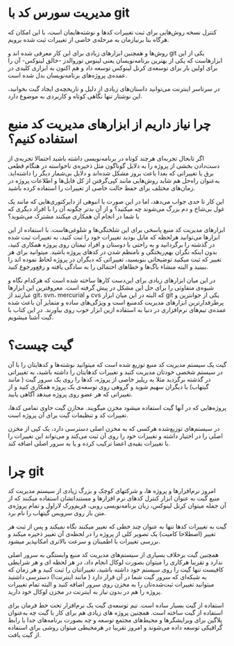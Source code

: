 مدیریت سورس کد با git
====

کنترل نسخه روش‌هایی برای ثبت تغییرات کدها و نوشته‌هایمان است، با این امکان که هرگاه بنا برنیازمان به مرحله‌ی خاصی از تغییرات ثبت شده برویم.

روش‌ها و همچنین ابزارهای زیادی برای این کار معرفی شده اند و git  یکی از این ابزارهاست که یکی از بهترین برنامه‌نویسان یعنی لینوس توروالدز -خالق لینوکس- آن را برای اولین بار برای توسعه‌ی کرنل لینوکس توسعه داد و هم اکنون به ابزاری کلیدی در عمده‌ی پروژه‌های برنامه‌نویسان بدل شده است.

در سرتاسر اینترنت می‌توانید داستان‌های زیادی از دلیل و تاریخچه‌ی ایجاد گیت بخوانید، این نوشتار تنها نگاهی کوتاه و کاربردی به موضوع دارد.

چرا نیاز داریم از ابزارهای مدیریت کد منبع استفاده کنیم؟
====

اگر تابحال تجربه‌ای هرچند کوتاه در برنامه‌نویسی داشته باشید احتمالا تجربه‌ی از دست‌دادن بخشی از  پروژه را به دلایل گوناگون مثل ذخیره‌ی ناخواسته در هنگام قطعی برق یا تغییراتی که بعدا باعث بروز مشکل شده‌اند و دلایل بی‌شمار دیگر را داشته‌اید. به‌عنوان راه‌حل هم شاید روش‌هایی مانند کپی‌گرفتن از کل فایل‌ها و اطلاعات پروژه در زمان‌های مختلف برای حفظ حالت خاصی از تغییرات را استفاده کرده باشید.

این کار تا حدی جواب می‌دهد، اما در این صورت با انبوهی از دایرکتوری‌هایی که مانند یک غول بی‌شاخ و دم بزرگ می‌شوند چه میکنید؟ و از آن بدتر چگونه آن را با افراد دیگری که با شما در انجام آن همکاری میکنند مشترک می‌شوید؟

ابزارهای مدیریت کد منبع پاسخی برای این شلختگی‌ها و شلوغی‌هاست. با استفاده از این ابزارها می‌توانید هرلحظه که مایل بودید تغییرات خود را ثبت کنید، به تغییرات ثبت شده در گذشته را برگردانید و به راحتی با دوستان و افراد تیمتان روی پروژه همکاری کنید، بدون اینکه نگران بهم‌ریختگی و نامنظم شدن در کدهای پروژه باشید. میتوانید برای هر تغییر که ثبت میکنید توضیحاتی بنویسید، تغییراتی که دیگران در پروژه لحاظ نموده اند را ببینید و البته منشاء باگ‌ها و خطاهای احتمالی را به سادگی یافته و رفع‌ورجوع کنید.

در این میان ابزارهای زیادی برای این‌دست کارها ساخته شده است که هرکدام نگاه و شیوه‌ی متفاوتی را برای حل این مشکل در پیش گرفته است. معروفترین این ابزارها عبارتند از git، svn، mercurial و  cvs که البته در این میان ابزار git یکی از جوانترین و پرطرفدارترین ابزارهای مدیریت کدمنبع است و ویژگی‌های ساده و متمایز آن باعث شده عمده‌ی تیم‌های نرم‌افزاری در دنیا به استفاده ازین ابزار خوب روی بیاورند. در این کتاب با گیت آشنا میشویم.

گیت چیست؟
====
گیت یک سیستم مدیریت کد منبع توزیع شده است که میتوانید نوشته‌ها و کدهایتان را با آن در سیستم شخصی خودتان مدیریت کنید و تغییرات کدهایتان را داشته باشید، به تغییراتی در گذشته برگردید مثلا به ریلیز خاصی از پروژه، کدها را روی یک سرور گیت ( مانند گیتهاب) با دیگران سهیم شوید و گروهی روی توسعه‌ی یک پروژه همکاری کنید و از تغییراتی که هر عضو روی پروژه میدهد آگاهی یابید.

پروژه‌هایی که در آنها گیت استفاده میشود مخزن میگویند. مخازن گیت حاوی تمامی کدها، تغییرات کد و تنظیمات گیت برای آن پروژه است.

در سیستم‌های توزیع‌شده هرکسی که به مخزن اصلی دسترسی دارد، یک کپی از مخزن اصلی را در اختیار داشته و تغییرات خود را روی آن ثبت می‌کند و می‌تواند این تغییرات را با تغییرات بقیه‌ی اعضا ترکیب کرده و یا به سرور اصلی اضافه کند.


چرا git
====

امروز نرم‌افزارها و پروژه ها، و شرکتهای  کوچک و بزرگ زیادی از سیستم مدیریت کد منبع گیت به عنوان ابزار کنترل کدهای نرم افزارها و مستنداتشان استفاده میکنند که از آن جمله میتوان کرنل لینوکس، زبان برنامه‌نویسی روبی، فریم‌ورک لاراول و تمام پروژه‌ی متن باز روی سرویس گیتهاب را نام برد.

گیت به تغییرات کدها تنها به عنوان چند خطی که تغییر میکنند نگاه نمیکند و پس از ثبت هر تغییر (اصطلاحا کامیت) یک تصویر کلی از پروژه را در لحظه‌ی آن تغییر ذخیره میکند و بررسی تغییرات با اطمینان و سرعت بالاتری امکانپذیر میشود.

همچنین گیت برخلاف بسیاری از سیستم‌های مدیریت کد منبع وابستگی به سرور اصلی ندارد و تقریبا هرکاری را میتوان بصورت لوکال انجام داد، در هر لحظه ای و هر شرایطی کافیست تنها گیت را روی سیستم خود داشته باشید، تغییراتتان را ثبت کنید و هر زمان که به شبکه‌‌ای که سرور گیت شما در آن قرار دارد ( مانند اینترنت!) دسترسی داشتید میتوانید تغییرات ثبت‌شده‌تان را به مخزن روی سرور اضافه کنید و البته تمام تغییرات پروژه را هم در بدون نیاز به اینترنت در مخزن لوکال خود دارید.

استفاده از گیت بسیار ساده است. تیم توسعه‌ی گیت یک نرم‌افزار تحت خط فرمان برای استفاده از گیت ساخته است. همچنین پروژه های زیادی هم برای کار با گیت چه به‌عنوان پلاگین برای ویرایشگرها و محیط‌های مجتمع توسعه و چه بصورت برنامه‌های جدا با رابط گرافیکی توسعه داده می‌شوند و امروز تقریبا در هرمحیطی میتوان روشی برای استفاده از گیت یافت.

